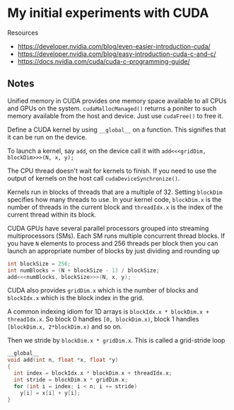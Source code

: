 # My initial experiments with CUDA

Resources

* https://developer.nvidia.com/blog/even-easier-introduction-cuda/
* https://developer.nvidia.com/blog/easy-introduction-cuda-c-and-c/
* https://docs.nvidia.com/cuda/cuda-c-programming-guide/

## Notes

Unified memory in CUDA provides one memory space available to all CPUs and GPUs on the system. `cudaMallocManaged()` returns a poniter to such memory available from the host and device. Just use `cudaFree()` to free it.

Define a CUDA kernel by using `__global__` on a function. This signifies that it can be run on the device.

To launch a kernel, say `add`, on the device call it with `add<<<gridDim, blockDim>>>(N, x, y);`

The CPU thread doesn't wait for kernels to finish. If you need to use the output of kernels on the host call `cudaDeviceSynchronize()`.

Kernels run in blocks of threads that are a multiple of 32. Setting `blockDim` specifies how many threads to use. In your kernel code, `blockDim.x` is the number of threads in the current block and `threadIdx.x` is the index of the current thread within its block.

CUDA GPUs have several parallel processors grouped into streaming multiprocessors (SMs). Each SM runs multiple concurrent thread blocks. If you have `N` elements to process and 256 threads per block then you can launch an appropriate number of blocks by just dividing and rounding up

```cpp
int blockSize = 256;
int numBlocks = (N + blockSize - 1) / blockSize;
add<<<numBlocks, blockSize>>>(N, x, y);
```
CUDA also provides `gridDim.x` which is the number of blocks and `blockIdx.x` which is the block index in the grid.

A common indexing idiom for 1D arrays is `blockIdx.x * blockDim.x + threadIdx.x`. So block 0 handles `[0, blockDim.x)`, block 1 handles `[blockDim.x, 2*blockDim.x)` and so on.

Then we stride by `blockDim.x * gridDim.x`. This is called a grid-stride loop

```cpp
__global__
void add(int n, float *x, float *y)
{
  int index = blockIdx.x * blockDim.x + threadIdx.x;
  int stride = blockDim.x * gridDim.x;
  for (int i = index; i < n; i += stride)
    y[i] = x[i] + y[i];
}
```
